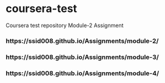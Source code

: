 # coursera-test
Coursera test repository
Module-2 Assignment
<h3>
https://ssid008.github.io/Assignments/module-2/
</h3>

<h3>
https://ssid008.github.io/Assignments/module-3/
  </h3>

<h3>
https://ssid008.github.io/Assignments/module-4/
</h3>
